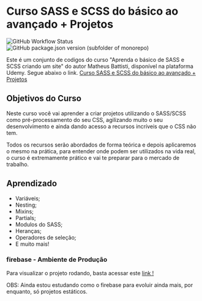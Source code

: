 # Curso SASS e SCSS do básico ao avançado + Projetos

![GitHub Workflow Status](https://github.com/FabianaTavares/projeto-agency/workflows/ChangeLog/badge.svg)
![GitHub package.json version (subfolder of monorepo)](https://img.shields.io/github/package-json/v/FabianaTavares/projeto-agency?color=blue)


Este é um conjunto de codigos do curso "Aprenda o básico de SASS e SCSS criando um site" do autor Matheus Battisti, disponível na plataforma Udemy. Segue abaixo o link.
[Curso SASS e SCSS do básico ao avançado + Projetos](https://www.udemy.com/course/sass-e-scss-do-basico-ao-avancado-projetos)

## Objetivos do Curso

Neste curso você vai aprender a criar projetos utilizando o SASS/SCSS como pré-processamento do seu CSS, agilizando muito o seu desenvolvimento e ainda dando acesso a recursos incríveis que o CSS não tem.

Todos os recursos serão abordados de forma teórica e depois aplicaremos o mesmo na prática, para entender onde podem ser utilizados na vida real, o curso é extremamente prático e vai te preparar para o mercado de trabalho.

## Aprendizado

- Variáveis;
- Nesting;
- Mixins;
- Partials;
- Modulos do SASS;
- Heranças;
- Operadores de seleção;
- E muito mais!

### firebase - Ambiente de Produção

Para visualizar o projeto rodando, basta acessar este [link !](https://agency-project.web.app/)


OBS: Ainda estou estudando como o firebase para evoluir ainda mais, por enquanto, só projetos estáticos.

